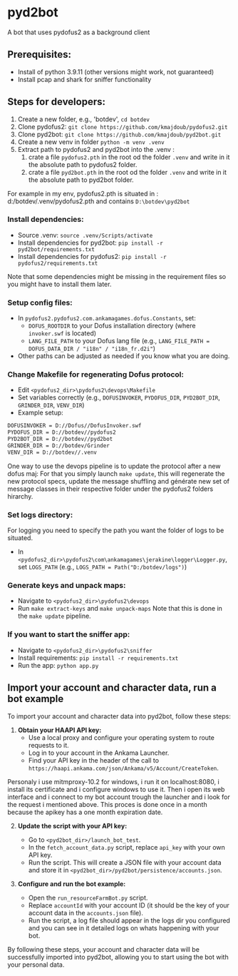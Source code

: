 # pyd2bot
A bot that uses pydofus2 as a background client

## Prerequisites:
- Install of python 3.9.11 (other versions might work, not guaranteed)
- Install pcap and shark for sniffer functionality

## Steps for developers:
1. Create a new folder, e.g., 'botdev', `cd botdev`
2. Clone pydofus2: `git clone https://github.com/kmajdoub/pydofus2.git`
3. Clone pyd2bot: `git clone https://github.com/kmajdoub/pyd2bot.git`
4. Create a new venv in folder `python -m venv .venv`
5. Extract path to pydofus2 and pyd2bot into the .venv : 
   1. crate a file `pydofus2.pth` in the root od the folder `.venv` and write in it the absolute path to pydofus2 folder.
   2. crate a file `pyd2bot.pth` in the root od the folder `.venv` and write in it the absolute path to pyd2bot folder.

For example in my env, pydofus2.pth is situated in : d:/botdev/.venv/pydofus2.pth and contains `D:\botdev\pyd2bot`
### Install dependencies:
- Source .venv: `source .venv/Scripts/activate`
- Install dependencies for pyd2bot: `pip install -r pyd2bot/requirements.txt`
- Install dependencies for pydofus2: `pip install -r pydofus2/requirements.txt`
  
Note that some dependencies might be missing in the requirement files so you might have to install them later.

### Setup config files:
- In `pydofus2.pydofus2.com.ankamagames.dofus.Constants`, set:
  - `DOFUS_ROOTDIR` to your Dofus installation directory (where `invoker.swf` is located)
  - `LANG_FILE_PATH` to your Dofus lang file (e.g., `LANG_FILE_PATH = DOFUS_DATA_DIR / "i18n" / "i18n_fr.d2i"`)
- Other paths can be adjusted as needed if you know what you are doing.

### Change Makefile for regenerating Dofus protocol:
- Edit `<pydofus2_dir>\pydofus2\devops\Makefile`
- Set variables correctly (e.g., `DOFUSINVOKER`, `PYDOFUS_DIR`, `PYD2BOT_DIR`, `GRINDER_DIR`, `VENV_DIR`)
- Example setup:
```bash
DOFUSINVOKER = D://Dofus//DofusInvoker.swf
PYDOFUS_DIR = D://botdev//pydofus2
PYD2BOT_DIR = D://botdev//pyd2bot
GRINDER_DIR = D://botdev/Grinder
VENV_DIR = D://botdev//.venv
```

One way to use the devops pipeline is to update the protocol after a new dofus maj:
For that you simply launch `make update`, this will regenerate the new protocol specs, update the message shuffling and générate new set of message classes in their respective folder under the pydofus2 folders hirarchy.

### Set logs directory:
For logging you need to specify the path you want the folder of logs to be situated.
- In `<pydofus2_dir>\pydofus2\com\ankamagames\jerakine\logger\Logger.py`, set `LOGS_PATH` (e.g., `LOGS_PATH = Path("D:/botdev/logs")`)

### Generate keys and unpack maps:
- Navigate to `<pydofus2_dir>\pydofus2\devops`
- Run `make extract-keys` and `make unpack-maps`
Note that this is done in the `make update` pipeline.
### If you want to start the sniffer app:
- Navigate to `<pydofus2_dir>\pydofus2\sniffer`
- Install requirements: `pip install -r requirements.txt`
- Run the app: `python app.py`

## Import your account and character data, run a bot example
To import your account and character data into pyd2bot, follow these steps:

1. **Obtain your HAAPI API key:**
   - Use a local proxy and configure your operating system to route requests to it.
   - Log in to your account in the Ankama Launcher.
   - Find your API key in the header of the call to `https://haapi.ankama.com/json/Ankama/v5/Account/CreateToken`.

Personaly i use mitmproxy-10.2 for windows, i run it on localhost:8080, i install its certificate and i configure windows to use it. Then i open its web interface and i connect to my bot account trough the launcher and i look for the request i mentioned above.
This proces is done once in a month because the apikey has a one month expiration date.

2. **Update the script with your API key:**
   - Go to `<pyd2bot_dir>/launch_bot_test`.
   - In the `fetch_account_data.py` script, replace `api_key` with your own API key.
   - Run the script. This will create a JSON file with your account data and store it in `<pyd2bot_dir>/pyd2bot/persistence/accounts.json`.

3. **Configure and run the bot example:**
   - Open the `run_resourceFarmBot.py` script.
   - Replace `accountId` with your account ID (it should be the key of your account data in the `accounts.json` file).
   - Run the script, a log file should appear in the logs dir you configured and you can see in it detailed logs on whats happening with your bot.

By following these steps, your account and character data will be successfully imported into pyd2bot, allowing you to start using the bot with your personal data.